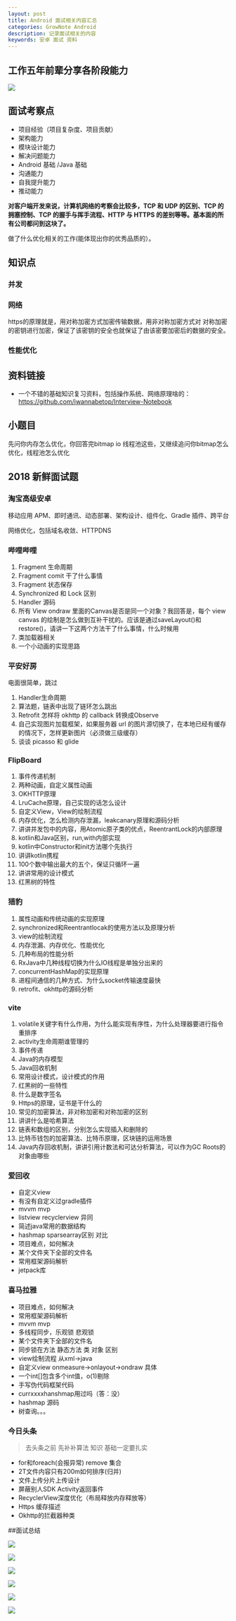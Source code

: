 ```yaml
---
layout: post
title: Android 面试相关内容汇总
categories: GrowNote Android
description: 记录面试相关的内容
keywords: 安卓 面试 资料
---
```


## 工作五年前辈分享各阶段能力

![](http://oqg4nua5z.bkt.clouddn.com/%E8%A7%84%E5%88%920.jpeg)

## 面试考察点

- 项目经验（项目复杂度、项目贡献） 
- 架构能力 
- 模块设计能力 
- 解决问题能力 
- Android 基础 /Java 基础 
- 沟通能力 
- 自我提升能力 
- 推动能力 

**对客户端开发来说，计算机网络的考察会比较多，TCP 和 UDP 的区别、TCP 的拥塞控制、TCP 的握手与挥手流程、HTTP 与 HTTPS 的差别等等。基本面的所有公司都问到这块了。**

做了什么优化相关的工作(能体现出你的优秀品质的）。

## 知识点

### 并发

### 网络

https的原理就是，用对称加密方式加密传输数据，用非对称加密方式对 对称加密的密钥进行加密，保证了该密钥的安全也就保证了由该密要加密后的数据的安全。

### 性能优化

## 资料链接

- 一个不错的基础知识复习资料，包括操作系统、网络原理啥的：https://github.com/iwannabetop/Interview-Notebook

## 小题目

先问你内存怎么优化，你回答完bitmap io 线程池这些，又继续追问你bitmap怎么优化，线程池怎么优化

## 2018 新鲜面试题

### 淘宝高级安卓

移动应用 APM、即时通讯、动态部署、架构设计、组件化、Gradle 插件、跨平台

网络优化，包括域名收敛、HTTPDNS

### 哔哩哔哩

1. Fragment 生命周期
2. Fragment comit 干了什么事情
3. Fragment 状态保存
4. Synchronized 和 Lock 区别
5. Handler 源码
6. 所有 View ondraw 里面的Canvas是否是同一个对象？我回答是，每个 view canvas 的绘制是怎么做到互补干扰的。应该是通过saveLayout()和 restore()，请讲一下这两个方法干了什么事情，什么时候用
7. 类加载器相关
8. 一个小动画的实现思路

### 平安好房

电面很简单，跳过

1. Handler生命周期
2. 算法题，链表中出现了链环怎么跳出
3. Retrofit 怎样将 okhttp 的 callback 转换成Observe
4. 自己实现图片加载框架，如果服务器 url 的图片源切换了，在本地已经有缓存的情况下，怎样更新图片（必须做三级缓存）
5. 谈谈 picasso 和 glide

### FlipBoard

1. 事件传递机制
2. 两种动画，自定义属性动画
3. OKHTTP原理
4. LruCache原理，自己实现的话怎么设计
5. 自定义View，View的绘制流程
6. 内存优化，怎么检测内存泄漏，leakcanary原理和源码分析
7. 讲讲并发包中的内容，用Atomic原子类的优点，ReentrantLock的内部原理
8. kotlin和Java区别，run,with内部实现
9. kotlin中Constructor和init方法哪个先执行
10. 讲讲kotlin携程
11. 100个数中输出最大的五个，保证只循环一遍
12. 讲讲常用的设计模式
13. 红黑树的特性

### 猎豹

1. 属性动画和传统动画的实现原理
2. synchronized和Reentrantlocak的使用方法以及原理分析
3. view的绘制流程
4. 内存泄漏、内存优化、性能优化
5. 几种布局的性能分析
6. RxJava中几种线程切换为什么IO线程是单独分出来的
7. concurrentHashMap的实现原理
8. 进程间通信的几种方式、为什么socket传输速度最快
9. retrofit、okhttp的源码分析

### vite

1. volatile关键字有什么作用，为什么能实现有序性，为什么处理器要进行指令重排序
2. activity生命周期谁管理的
3. 事件传递
4. Java的内存模型
5. Java回收机制
6. 常用设计模式，设计模式的作用
7. 红黑树的一些特性
8. 什么是数字签名
9. Https的原理，证书是干什么的
10. 常见的加密算法，非对称加密和对称加密的区别
11. 讲讲什么是哈希算法
12. 链表和数组的区别，分别怎么实现插入和删除的
13. 比特币钱包的加密算法、比特币原理，区块链的运用场景
14. Java内存回收机制，讲讲引用计数法和可达分析算法，可以作为GC Roots的对象由哪些

 
### 爱回收


* 自定义view
* 有没有自定义过gradle插件
* mvvm mvp 
* listview recyclerview 异同
* 简述java常用的数据结构
* hashmap sparsearray区别 对比
* 项目难点，如何解决
* 某个文件夹下全部的文件名 
* 常用框架源码解析
* jetpack库



### 喜马拉雅


* 项目难点，如何解决
* 常用框架源码解析
* mvvm mvp
* 多线程同步，乐观锁 悲观锁
* 某个文件夹下全部的文件名 
* 同步锁在方法 静态方法  类 对象 区别
* view绘制流程 从xml->java
* 自定义view  onmeasure->onlayout->ondraw 具体
* 一个int[]包含多个int值，o(1)剔除
* 手写伪代码框架代码
* currxxxxhanshmap用过吗（答：没）
* hashmap 源码
* 树查询。。。

### 今日头条

> 去头条之前  先补补算法 知识     基础一定要扎实

- for和foreach(会报异常) remove 集合
- 2T文件内容只有200m如何排序(归并)
- 文件上传分片上传设计
- 屏蔽别人SDK Activity返回事件
- RecyclerView深度优化（布局释放内存释放等）
- Https 缓存描述
- Okhttp的拦截器种类

##面试总结

![](http://oqg4nua5z.bkt.clouddn.com/%E9%9D%A2%E8%AF%95%E9%A2%981.jpeg)


![](http://oqg4nua5z.bkt.clouddn.com/%E9%9D%A2%E8%AF%95%E9%A2%982.jpeg)

![](http://oqg4nua5z.bkt.clouddn.com/%E9%9D%A2%E8%AF%95%E9%A2%983.jpeg)

![](http://oqg4nua5z.bkt.clouddn.com/%E9%9D%A2%E8%AF%95%E9%A2%984.jpeg)


![](http://oqg4nua5z.bkt.clouddn.com/blog/%E9%9D%A2%E8%AF%95.jpeg)

![](http://ww1.sinaimg.cn/large/b1aad299gy1ft4ob60luzj20ku3k44p7.jpg)

